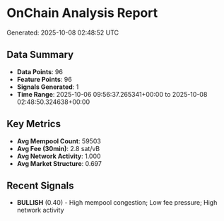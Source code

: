 # OnChain Analysis Report
Generated: 2025-10-08 02:48:52 UTC

## Data Summary
- **Data Points**: 96
- **Feature Points**: 96
- **Signals Generated**: 1
- **Time Range**: 2025-10-06 09:56:37.265341+00:00 to 2025-10-08 02:48:50.324638+00:00

## Key Metrics
- **Avg Mempool Count**: 59503
- **Avg Fee (30min)**: 2.8 sat/vB
- **Avg Network Activity**: 1.000
- **Avg Market Structure**: 0.697

## Recent Signals
- **BULLISH** (0.40) - High mempool congestion; Low fee pressure; High network activity

